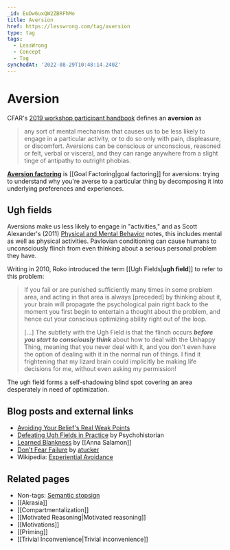 ```yaml
---
_id: EuDw6uxQW2ZBRFhMo
title: Aversion
href: https://lesswrong.com/tag/aversion
type: tag
tags:
  - LessWrong
  - Concept
  - Tag
synchedAt: '2022-08-29T10:48:14.240Z'
---
```

# Aversion

CFAR's [2019 workshop participant handbook](https://www.lesswrong.com/posts/Z9cbwuevS9cqaR96h/cfar-participant-handbook-now-available-to-all) defines an **aversion** as

> any sort of mental mechanism that causes us to be less likely to engage in a particular activity, or to do so only with pain, displeasure, or discomfort. Aversions can be conscious or unconscious, reasoned or felt, verbal or visceral, and they can range anywhere from a slight tinge of antipathy to outright phobias.

[**Aversion factoring**](https://acritch.com/aversions/) is [[Goal Factoring|goal factoring]] for aversions: trying to understand why you're averse to a particular thing by decomposing it into underlying preferences and experiences.

Ugh fields
----------

Aversions make us less likely to engage in "activities," and as Scott Alexander's (2011) [Physical and Mental Behavior](https://www.lesswrong.com/posts/5dhWhjfxn4tPfFQdi/physical-and-mental-behavior) notes, this includes mental as well as physical activities. Pavlovian conditioning can cause humans to unconsciously flinch from even thinking about a serious personal problem they have.

Writing in 2010, Roko introduced the term [[Ugh Fields|**ugh field**]] to refer to this problem: 

> If you fail or are punished sufficiently many times in some problem area, and acting in that area is always \[preceded\] by thinking about it, your brain will propagate the psychological pain right back to the moment you first begin to entertain a thought about the problem, and hence cut your conscious optimizing ability right out of the loop.
> 
> \[...\] The subtlety with the Ugh Field is that the flinch occurs ***before you start to consciously think*** about how to deal with the Unhappy Thing, meaning that you never deal with it, and you don't even have the option of dealing with it in the normal run of things. I find it frightening that my lizard brain could implicitly be making life decisions for me, without even asking my permission!

The ugh field forms a self-shadowing blind spot covering an area desperately in need of optimization.

Blog posts and external links
-----------------------------

*   [Avoiding Your Belief's Real Weak Points](https://www.lesswrong.com/lw/jy/avoiding_your_beliefs_real_weak_points/)
*   [Defeating Ugh Fields in Practice](https://www.lesswrong.com/lw/2cv/defeating_ugh_fields_in_practice/) by Psychohistorian
*   [Learned Blankness](https://www.lesswrong.com/lw/5a9/learned_blankness/) by [[Anna Salamon]]
*   [Don't Fear Failure](https://www.lesswrong.com/lw/4up/dont_fear_failure/) by [atucker](http://shugyoshayear.com/)
*   Wikipedia: [Experiential Avoidance](https://en.wikipedia.org/wiki/Experiential_avoidance)

Related pages
-------------

*   Non-tags: [Semantic stopsign](https://wiki.lesswrong.com/wiki/Curiosity_stopper)
*   [[Akrasia]]
*   [[Compartmentalization]]
*   [[Motivated Reasoning|Motivated reasoning]]
*   [[Motivations]]
*   [[Priming]]
*   [[Trivial Inconvenience|Trivial inconvenience]]